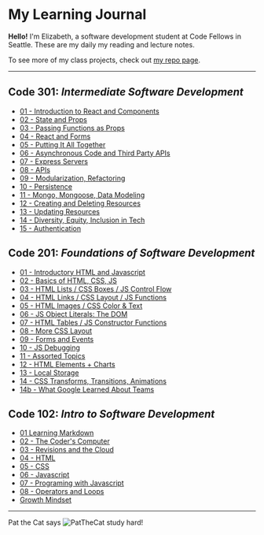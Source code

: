 # My Learning Journal

**Hello!** I'm Elizabeth, a software development student at Code Fellows in Seattle. These are my daily my reading and lecture notes.

To see more of my class projects, check out [my repo page](https://github.com/egbeale?tab=repositories).

-----

## Code 301: *Intermediate Software Development*

- [01 - Introduction to React and Components](Code_301/301.01.md)
- [02 - State and Props](Code_301/301.02.md)
- [03 - Passing Functions as Props](Code_301/301.03.md)
- [04 - React and Forms](Code_301/301.04.md)
- [05 - Putting It All Together](Code_301/301.05.md)
- [06 - Asynchronous Code and Third Party APIs](Code_301/301.06.md)
- [07 - Express Servers](Code_301/301.07.md)
- [08 - APIs](Code_301/301.08.md)
- [09 - Modularization, Refactoring](Code_301/301.09.md)
- [10 - Persistence](Code_301/301.10.md)
- [11 - Mongo, Mongoose, Data Modeling](Code_301/301.11.md)
- [12 - Creating and Deleting Resources](Code_301/301.12.md)
- [13 - Updating Resources](Code_301/301.13.md)
- [14 - Diversity, Equity, Inclusion in Tech](Code_301/301.14.md)
- [15 - Authentication](Code_301/301.15.md)

## Code 201: *Foundations of Software Development*

- [01 - Introductory HTML and Javascript](Code_201/201.01.md)
- [02 - Basics of HTML, CSS, JS](Code_201/201.02.md)
- [03 - HTML Lists / CSS Boxes / JS Control Flow](Code_201/201.03.md)
- [04 - HTML Links / CSS Layout / JS Functions](Code_201/201.04.md)
- [05 - HTML Images / CSS Color & Text](Code_201/201.05.md)
- [06 - JS Object Literals: The DOM](Code_201/201.06.md)
- [07 - HTML Tables / JS Constructor Functions](Code_201/201.07.md)
- [08 - More CSS Layout](Code_201/201.08.md)
- [09 - Forms and Events](Code_201/201.09.md)
- [10 - JS Debugging](Code_201/201.10.md)
- [11 - Assorted Topics](Code_201/201.11.md)
- [12 - HTML Elements + Charts](Code_201/201.12.md)
- [13 - Local Storage](Code_201/201.13.md)
- [14 - CSS Transforms, Transitions, Animations](201.14.md)
- [14b - What Google Learned About Teams](201.14b.md)

## Code 102: *Intro to Software Development*

- [01 Learning Markdown](Code_102/01-learning-markdown.md)
- [02 - The Coder's Computer](Code_102/02-coder-computer)
- [03 - Revisions and the Cloud](Code_102/03-revisions-cloud.md)
- [04 - HTML](Code_102/04-html.md)
- [05 - CSS](05-CSS-design.md)
- [06 - Javascript](Code_102/06-dynamic-webpages-javascript.md)
- [07 - Programing with Javascript](Code_102/07-javascript-programming.md)
- [08 - Operators and Loops](Code_102/08-operators-loops)
- [Growth Mindset](Code_102/growthmindset.md)

-----
Pat the Cat says
![PatTheCat](https://user-images.githubusercontent.com/100111219/167727776-088834dd-91fb-4cb9-bcc6-c681f5d572b9.png) study hard!
